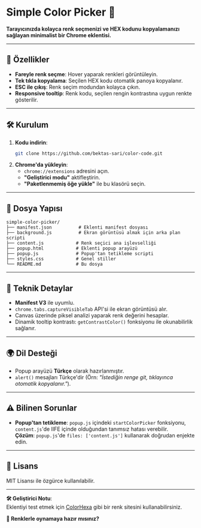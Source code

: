 # Simple Color Picker 🎨  

**Tarayıcınızda kolayca renk seçmenizi ve HEX kodunu kopyalamanızı sağlayan minimalist bir Chrome eklentisi.**  

---

## 📌 Özellikler  
- **Fareyle renk seçme**: Hover yaparak renkleri görüntüleyin.  
- **Tek tıkla kopyalama**: Seçilen HEX kodu otomatik panoya kopyalanır.  
- **ESC ile çıkış**: Renk seçim modundan kolayca çıkın.  
- **Responsive tooltip**: Renk kodu, seçilen rengin kontrastına uygun renkte gösterilir.  

---

## 🛠 Kurulum  
1. **Kodu indirin**:  
   ```bash
   git clone https://github.com/bektas-sari/color-code.git
   ```
2. **Chrome'da yükleyin**:  
   - `chrome://extensions` adresini açın.  
   - **"Geliştirici modu"** aktifleştirin.  
   - **"Paketlenmemiş öğe yükle"** ile bu klasörü seçin.  

---

## 📂 Dosya Yapısı  
```plaintext
simple-color-picker/
├── manifest.json          # Eklenti manifest dosyası
├── background.js          # Ekran görüntüsü almak için arka plan scripti
├── content.js            # Renk seçici ana işlevselliği
├── popup.html            # Eklenti popup arayüzü
├── popup.js              # Popup'tan tetikleme scripti
├── styles.css            # Genel stiller
└── README.md             # Bu dosya
```

---

## 🔧 Teknik Detaylar  
- **Manifest V3** ile uyumlu.  
- `chrome.tabs.captureVisibleTab` API'si ile ekran görüntüsü alır.  
- Canvas üzerinde piksel analizi yaparak renk değerini hesaplar.  
- Dinamik tooltip kontrastı: `getContrastColor()` fonksiyonu ile okunabilirlik sağlanır.  

---

## 🌍 Dil Desteği  
- Popup arayüzü **Türkçe** olarak hazırlanmıştır.  
- `alert()` mesajları Türkçe'dir (Örn: *"İstediğin renge git, tıklayınca otomatik kopyalanır."*).  

---

## ⚠️ Bilinen Sorunlar  
- **Popup'tan tetikleme**: `popup.js` içindeki `startColorPicker` fonksiyonu, `content.js`'de IIFE içinde olduğundan tanımsız hatası verebilir.  
  **Çözüm**: `popup.js`'de `files: ['content.js']` kullanarak doğrudan enjekte edin.  

---

## 📜 Lisans  
MIT Lisansı ile özgürce kullanılabilir.  

--- 

**🛠️ Geliştirici Notu**:  
Eklentiyi test etmek için [ColorHexa](https://www.colorhexa.com/) gibi bir renk sitesini kullanabilirsiniz.  

**🎨 Renklerle oynamaya hazır mısınız?**